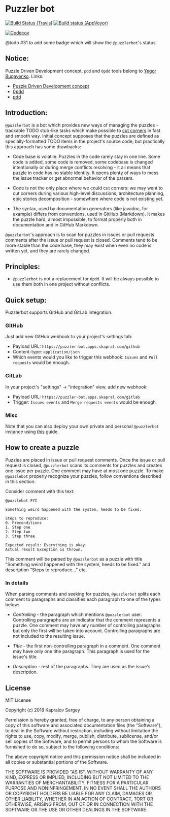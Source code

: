 # Puzzler bot

[![Build Status (Travis)](https://img.shields.io/travis/skapral/puzzlerbot/master.svg)](https://travis-ci.org/skapral/puzzlerbot)
[![Build status (AppVeyor)](https://ci.appveyor.com/api/projects/status/1mwgh02plynasibk/branch/master?svg=true)](https://ci.appveyor.com/project/skapral/puzzlerbot/branch/master)

[![Codecov](https://codecov.io/gh/skapral/puzzlerbot/branch/master/graph/badge.svg)](https://codecov.io/gh/skapral/puzzlerbot)

@todo #31 to add some badge which will show the `@puzzlerbot`'s status.

## Notice:

Puzzle Driven Development concept, `pdd` and `0pdd` tools belong to [Yegor Bugayenko](yegor256.com).
Links:
- [Puzzle Driven Development concept](https://www.yegor256.com/2010/03/04/pdd.html)
- [0pdd](https://github.com/yegor256/0pdd/)
- [pdd](https://github.com/yegor256/pdd/)

## Introduction:

`@puzzlerbot` is a bot which provides new ways of managing the
puzzles - trackable TODO stub-like tasks which make possible to 
[cut corners](https://www.yegor256.com/2015/01/15/how-to-cut-corners.html)
in fast and smooth way. Initial concept supposes that the puzzles
are defined as specially-formatted TODO items in the project's source code, but
practically this approach has some drawbacks:

- Code base is volatile. Puzzles in the code rarely stay in one line. 
Some code is added, some code is removed, some codebase is changed intentionally
or during merge conflicts resolving - it all means that puzzle in code has no stable 
identity. It opens plenty of ways to mess the issue tracker or get abnormal behavior
of the parsers.

- Code is not the only place where we could cut corners: we may want to cut corners
during various high-level discussions, architecture planning, 
epic stories decomposition - somewhere where code is not existing yet.

- The syntax, used by documentation generators (like javadoc, for example) differs
from conventions, used in GitHub (Markdown). It makes the puzzle hard, almost impossible,
to format properly both in documentation and in GitHub Markdown.

`@puzzlerbot`'s approach is to scan for puzzles in issues or pull requests comments after 
the issue or pull request is closed. Comments tend to be more stable than 
the code base, they may exist when even no code is written yet, and they are rarely changed.

## Principles:

- `@puzzlerbot` is not a replacement for `0pdd`. It will be always possible to use
them both in one project without conflicts.

## Quick setup:

Puzzlerbot supports GitHub and GitLab integration.

### GitHub

Just add new GitHub webhook to your project's settings tab:
- Payload URL: `https://puzzler-bot.apps.skapral.com/github`
- Content-type: `application/json`
- Which events would you like to trigger this webhook: `Issues` and `Pull requests` would be enough.

### GitLab

In your project's "settings" -> "integration" view, add new webhook:
- Payload URL: `https://puzzler-bot.apps.skapral.com/gitlab`
- Trigger: `Issues events` and `Merge requests events` would be enough.

### Misc

Note that you can also deploy your own private and personal `@puzzlerbot` instance using 
[this](DEPLOYMENT.md) guide. 

## How to create a puzzle

Puzzles are placed in issue or pull request comments. Once the issue or pull request is
closed, `@puzzlerbot` scans its comments for puzzles and creates one issue per puzzle. 
One comment may have at most one puzzle. To make `@puzzlebot` properly recognize your puzzles,
follow conventions described in this section.

Consider comment with this text:

```
@puzzlebot FYI

Something weird happened with the system, heeds to be fixed.

Steps to reproduce:
0. Preconditions
1. Step one
2. Step two
3. Step three

Expected result: Everything is okay.
Actual result Exception is thrown.
```

This comment will be parsed by `@puzzlerbot` as a puzzle with title
"Something weird happened with the system, heeds to be fixed." and description
"Steps to reproduce..." etc.

### In details

When parsing comments and seeking for puzzles, `@puzzlerbot` splits each comment to
paragraphs and classifies each paragraph to one of the types below:

- *Controlling* - the paragraph which mentions `@puzzlerbot` user. Controlling paragraphs
are an indicator that the comment represents a puzzle.
One comment may have any number of controlling paragraphs but only the first will be taken 
into account. Controlling paragraphs are not included to the resulting issue.

- *Title* - the first non-controlling paragraph in a comment. One comment may have only one
title paragraph. This paragraph is used for the issue's title.

- *Description* - rest of the paragraphs. They are used as the issue's description.

## License

MIT License

Copyright (c) 2018 Kapralov Sergey

Permission is hereby granted, free of charge, to any person obtaining a copy
of this software and associated documentation files (the "Software"), to deal
in the Software without restriction, including without limitation the rights
to use, copy, modify, merge, publish, distribute, sublicense, and/or sell
copies of the Software, and to permit persons to whom the Software is
furnished to do so, subject to the following conditions:

The above copyright notice and this permission notice shall be included in all
copies or substantial portions of the Software.

THE SOFTWARE IS PROVIDED "AS IS", WITHOUT WARRANTY OF ANY KIND, EXPRESS OR
IMPLIED, INCLUDING BUT NOT LIMITED TO THE WARRANTIES OF MERCHANTABILITY,
FITNESS FOR A PARTICULAR PURPOSE AND NONINFRINGEMENT. IN NO EVENT SHALL THE
AUTHORS OR COPYRIGHT HOLDERS BE LIABLE FOR ANY CLAIM, DAMAGES OR OTHER
LIABILITY, WHETHER IN AN ACTION OF CONTRACT, TORT OR OTHERWISE, ARISING FROM,
OUT OF OR IN CONNECTION WITH THE SOFTWARE OR THE USE OR OTHER DEALINGS IN THE
SOFTWARE.
